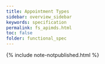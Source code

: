 ```yaml
---
title: Appointment Types
sidebar: overview_sidebar
keywords: specification
permalink: fs_apimds.html
toc: false
folder: functional_spec
---
```


{% include note-notpublished.html %}
